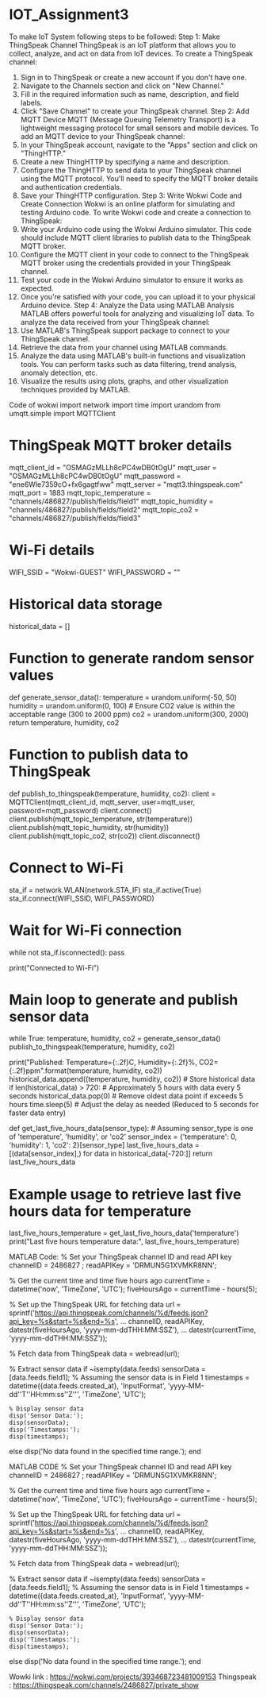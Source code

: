 # IOT_Assignment3
To make IoT System following  steps to be followed:
Step 1: Make ThingSpeak Channel
ThingSpeak is an IoT platform that allows you to collect, analyze, and act on data from IoT devices. To create a ThingSpeak channel:
1.	Sign in to ThingSpeak or create a new account if you don't have one.
2.	Navigate to the Channels section and click on "New Channel."
3.	Fill in the required information such as name, description, and field labels.
4.	Click "Save Channel" to create your ThingSpeak channel.
Step 2: Add MQTT Device
MQTT (Message Queuing Telemetry Transport) is a lightweight messaging protocol for small sensors and mobile devices. To add an MQTT device to your ThingSpeak channel:
1.	In your ThingSpeak account, navigate to the "Apps" section and click on "ThingHTTP."
2.	Create a new ThingHTTP by specifying a name and description.
3.	Configure the ThingHTTP to send data to your ThingSpeak channel using the MQTT protocol. You'll need to specify the MQTT broker details and authentication credentials.
4.	Save your ThingHTTP configuration.
Step 3: Write Wokwi Code and Create Connection
Wokwi is an online platform for simulating and testing Arduino code. To write Wokwi code and create a connection to ThingSpeak:
1.	Write your Arduino code using the Wokwi Arduino simulator. This code should include MQTT client libraries to publish data to the ThingSpeak MQTT broker.
2.	Configure the MQTT client in your code to connect to the ThingSpeak MQTT broker using the credentials provided in your ThingSpeak channel.
3.	Test your code in the Wokwi Arduino simulator to ensure it works as expected.
4.	Once you're satisfied with your code, you can upload it to your physical Arduino device.
Step 4: Analyze the Data using MATLAB Analysis
MATLAB offers powerful tools for analyzing and visualizing IoT data. To analyze the data received from your ThingSpeak channel:
1.	Use MATLAB's ThingSpeak support package to connect to your ThingSpeak channel.
2.	Retrieve the data from your channel using MATLAB commands.
3.	Analyze the data using MATLAB's built-in functions and visualization tools. You can perform tasks such as data filtering, trend analysis, anomaly detection, etc.
4.	Visualize the results using plots, graphs, and other visualization techniques provided by MATLAB.


Code of wokwi
import network
import time
import urandom
from umqtt.simple import MQTTClient

# ThingSpeak MQTT broker details
mqtt_client_id = "OSMAGzMLLh8cPC4wDB0tOgU"
mqtt_user = "OSMAGzMLLh8cPC4wDB0tOgU"
mqtt_password = "ene6Wle7359cO+fx6gagtfww"
mqtt_server = "mqtt3.thingspeak.com"
mqtt_port = 1883
mqtt_topic_temperature = "channels/486827/publish/fields/field1"
mqtt_topic_humidity = "channels/486827/publish/fields/field2"
mqtt_topic_co2 = "channels/486827/publish/fields/field3"

# Wi-Fi details
WIFI_SSID = "Wokwi-GUEST"
WIFI_PASSWORD = ""

# Historical data storage
historical_data = []

# Function to generate random sensor values
def generate_sensor_data():
    temperature = urandom.uniform(-50, 50)
    humidity = urandom.uniform(0, 100)
    # Ensure CO2 value is within the acceptable range (300 to 2000 ppm)
    co2 = urandom.uniform(300, 2000)
    return temperature, humidity, co2

# Function to publish data to ThingSpeak
def publish_to_thingspeak(temperature, humidity, co2):
    client = MQTTClient(mqtt_client_id, mqtt_server, user=mqtt_user, password=mqtt_password)
    client.connect()
    client.publish(mqtt_topic_temperature, str(temperature))
    client.publish(mqtt_topic_humidity, str(humidity))
    client.publish(mqtt_topic_co2, str(co2))
    client.disconnect()

# Connect to Wi-Fi
sta_if = network.WLAN(network.STA_IF)
sta_if.active(True)
sta_if.connect(WIFI_SSID, WIFI_PASSWORD)

# Wait for Wi-Fi connection
while not sta_if.isconnected():
    pass

print("Connected to Wi-Fi")

# Main loop to generate and publish sensor data
while True:
    temperature, humidity, co2 = generate_sensor_data()
    publish_to_thingspeak(temperature, humidity, co2)
   
 print("Published: Temperature={:.2f}C, Humidity={:.2f}%, CO2={:.2f}ppm".format(temperature, humidity, co2))
    historical_data.append((temperature, humidity, co2))  # Store historical data
    if len(historical_data) > 720:  # Approximately 5 hours with data every 5 seconds
        historical_data.pop(0)  # Remove oldest data point if exceeds 5 hours
    time.sleep(5)  # Adjust the delay as needed (Reduced to 5 seconds for faster data entry)

def get_last_five_hours_data(sensor_type):
    # Assuming sensor_type is one of 'temperature', 'humidity', or 'co2'
    sensor_index = {'temperature': 0, 'humidity': 1, 'co2': 2}[sensor_type]
    last_five_hours_data = [(data[sensor_index],) for data in historical_data[-720:]]
    return last_five_hours_data

# Example usage to retrieve last five hours data for temperature
last_five_hours_temperature = get_last_five_hours_data('temperature')
print("Last five hours temperature data:", last_five_hours_temperature)


MATLAB Code:
% Set your ThingSpeak channel ID and read API key
channelID = 2486827 ;
readAPIKey = 'DRMUN5G1XVMKR8NN';

% Get the current time and time five hours ago
currentTime = datetime('now', 'TimeZone', 'UTC');
fiveHoursAgo = currentTime - hours(5);

% Set up the ThingSpeak URL for fetching data
url = sprintf('https://api.thingspeak.com/channels/%d/feeds.json?api_key=%s&start=%s&end=%s', ...
              channelID, readAPIKey, datestr(fiveHoursAgo, 'yyyy-mm-ddTHH:MM:SSZ'), ...
              datestr(currentTime, 'yyyy-mm-ddTHH:MM:SSZ'));

% Fetch data from ThingSpeak
data = webread(url);

% Extract sensor data
if ~isempty(data.feeds)
    sensorData = [data.feeds.field1]; % Assuming the sensor data is in Field 1
    timestamps = datetime({data.feeds.created_at}, 'InputFormat', 'yyyy-MM-dd''T''HH:mm:ss''Z''', 'TimeZone', 'UTC');
    
    % Display sensor data
    disp('Sensor Data:');
    disp(sensorData);
    disp('Timestamps:');
    disp(timestamps);
else
    disp('No data found in the specified time range.');
end
 

MATLAB CODE
% Set your ThingSpeak channel ID and read API key
channelID = 2486827 ;
readAPIKey = 'DRMUN5G1XVMKR8NN';

% Get the current time and time five hours ago
currentTime = datetime('now', 'TimeZone', 'UTC');
fiveHoursAgo = currentTime - hours(5);

% Set up the ThingSpeak URL for fetching data
url = sprintf('https://api.thingspeak.com/channels/%d/feeds.json?api_key=%s&start=%s&end=%s', ...
              channelID, readAPIKey, datestr(fiveHoursAgo, 'yyyy-mm-ddTHH:MM:SSZ'), ...
              datestr(currentTime, 'yyyy-mm-ddTHH:MM:SSZ'));

% Fetch data from ThingSpeak
data = webread(url);

% Extract sensor data
if ~isempty(data.feeds)
    sensorData = [data.feeds.field1]; % Assuming the sensor data is in Field 1
    timestamps = datetime({data.feeds.created_at}, 'InputFormat', 'yyyy-MM-dd''T''HH:mm:ss''Z''', 'TimeZone', 'UTC');
    
    % Display sensor data
    disp('Sensor Data:');
    disp(sensorData);
    disp('Timestamps:');
    disp(timestamps);
else
    disp('No data found in the specified time range.');
end

Wowki link : https://wokwi.com/projects/393468723481009153
Thingspeak : https://thingspeak.com/channels/2486827/private_show
